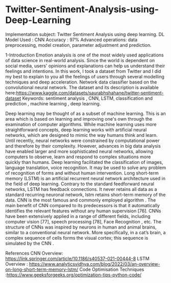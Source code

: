 # Twitter-Sentiment-Analysis-using-Deep-Learning
Implementation subject: Twitter Sentiment Analysis using deep learning.
DL Model Used : CNN
Accuracy : 97%
Advanced operations: data preprocessing, model creation, parameter adjustment and prediction.

1-Introduction
Emotion analysis is one of the most widely used applications of data science in real-world analysis. Since the world is dependent on social media, users' opinions and explanations can help us understand their feelings and intentions.
In this work, I took a dataset from Twitter and I did my best to explain to you all the feelings of users through several modelling techniques and deep acceleration.
Network data classifier based on the convolutional neural network.
The dataset  and  its description is available here:https://www.kaggle.com/datasets/saurabhshahane/twitter-sentiment-dataset
Keywords: sentiment analysis , CNN, LSTM, classification and prediction , machine learning , deep learning.

Deep learning may be thought of as a subset of machine learning. This is an area which is based on learning and improving one's own through the examination of computer algorithms. While machine learning uses more straightforward concepts, deep learning works with artificial neural networks, which are designed to mimic the way humans think and learn. Until recently, neural networks were constrained by computational power and therefore by their complexity. However, advances in big data analysis have enabled larger and more sophisticated neural networks, allowing computers to observe, learn and respond to complex situations more quickly than humans. Deep learning facilitated the classification of images, language translation, voice recognition. It may be used to solve any problem of recognition of forms and without human intervention.
Long short-term memory (LSTM) is an artificial recurrent neural network architecture used in the field of deep learning. Contrary to the standard feedforward neural networks, LSTM has feedback connections. It never retains all data as a standard recurring neuronal network, lstm retains short-term memory of the data.
CNN  is the most famous and commonly employed algorithm . The main benefit of CNN compared to its predecessors is that it automatically identifies the relevant features without any human supervision [76]. CNNs have been extensively applied in a range of different fields, including computer vision [77], speech processing [78], Face Recognition , etc. The structure of CNNs was inspired by neurons in human and animal brains, similar to a conventional neural network. More specifically, in a cat’s brain, a complex sequence of cells forms the visual cortex; this sequence is simulated by the CNN . 



References 
CNN Overview: https://link.springer.com/article/10.1186/s40537-021-00444-8
LSTM Overview : https://www.analyticsvidhya.com/blog/2022/03/an-overview-on-long-short-term-memory-lstm/
Code Optimisation Techniques :https://www.geeksforgeeks.org/optimization-tips-python-code/



